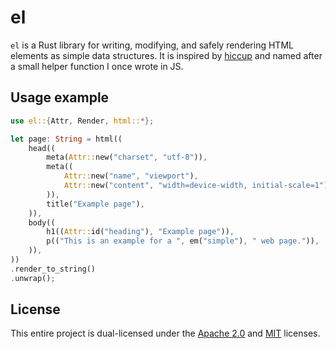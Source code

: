 # el

`el` is a Rust library for writing, modifying, and safely rendering HTML
elements as simple data structures. It is inspired by [hiccup] and named after a
small helper function I once wrote in JS.

[hiccup]: https://github.com/weavejester/hiccup

## Usage example

```rs
use el::{Attr, Render, html::*};

let page: String = html((
    head((
        meta(Attr::new("charset", "utf-8")),
        meta((
            Attr::new("name", "viewport"),
            Attr::new("content", "width=device-width, initial-scale=1"),
        )),
        title("Example page"),
    )),
    body((
        h1((Attr::id("heading"), "Example page")),
        p(("This is an example for a ", em("simple"), " web page.")),
    )),
))
.render_to_string()
.unwrap();
```

## License

This entire project is dual-licensed under the [Apache 2.0] and [MIT] licenses.

[Apache 2.0]: LICENSE-APACHE
[MIT]: LICENSE-MIT
